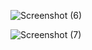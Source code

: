 
![Screenshot (6)](https://user-images.githubusercontent.com/60726609/126292312-0ae5a2ae-4fce-4a4c-aac6-c0b07dec9f32.png)

![Screenshot (7)](https://user-images.githubusercontent.com/60726609/126292498-0378c156-b2cc-4783-95b5-ec40400af22f.png)
